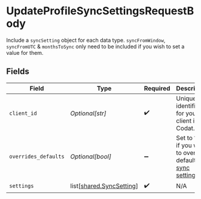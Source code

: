 # UpdateProfileSyncSettingsRequestBody

Include a `syncSetting` object for each data type.
`syncFromWindow`, `syncFromUTC` & `monthsToSync` only need to be included if you wish to set a value for them.


## Fields

| Field                                                                                                                       | Type                                                                                                                        | Required                                                                                                                    | Description                                                                                                                 |
| --------------------------------------------------------------------------------------------------------------------------- | --------------------------------------------------------------------------------------------------------------------------- | --------------------------------------------------------------------------------------------------------------------------- | --------------------------------------------------------------------------------------------------------------------------- |
| `client_id`                                                                                                                 | *Optional[str]*                                                                                                             | :heavy_check_mark:                                                                                                          | Unique identifier for your client in Codat.                                                                                 |
| `overrides_defaults`                                                                                                        | *Optional[bool]*                                                                                                            | :heavy_minus_sign:                                                                                                          | Set to `True` if you want to override default [sync settings](https://docs.codat.io/knowledge-base/advanced-sync-settings). |
| `settings`                                                                                                                  | list[[shared.SyncSetting](undefined/models/shared/syncsetting.md)]                                                          | :heavy_check_mark:                                                                                                          | N/A                                                                                                                         |